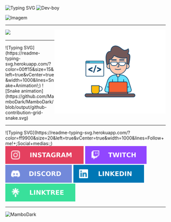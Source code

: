 <head>

  <!--Texto magico-->
  ![Typing SVG](https://readme-typing-svg.herokuapp.com/?color=00e1ff&size=30&left=true&vCenter=true&width=1000&lines=Hi,+Git+Hub+Members!+;Mambo+is+my+nickname!+;My+Name+is+Nelson!;I+currently+live+in+Brazil+;I+am+studying+Full+Stack+Development+at+Estácio+University.+;Thanks+for+visiting+my+profile!;)
  <img align = "top" alt="Dev-boy" src = "./folder/fotor_2023-5-3_14_53_34.png" width="200px">

  <!--Foto de perfil-->
  <img width="200px" alt="Imagem" align = "top" align = "right" src="./folder/fotor_2023-5-3_14_53_34.png">
  <hr>

  <!-- Imagem Dev-->
  <img align = "right" alt="Dev-boy" src = "./folder/web-developer.svg" width="350px">

</head>
<body>
  <!--Linguagens mais usadas:-->
  <div>
     <img src="https://github-readme-stats.vercel.app/api/top-langs/?username=MamboDark&theme=dark"/>
  </div>

  <hr>
  <div>
      <!-- Texto magico-->
  ![Typing SVG](https://readme-typing-svg.herokuapp.com/?color=00ff15&size=15&left=true&vCenter=true&width=1000&lines=Snake+Animation!;)
  <!--Animação snake-->
  ![Snake animation](https://github.com/MamboDark/MamboDark/blob/output/github-contribution-grid-snake.svg)
  
  </div>
  <hr>
    <!--Texto magico-->
  ![Typing SVG](https://readme-typing-svg.herokuapp.com/?color=ff9900&size=20&left=true&vCenter=true&width=1000&lines=Follow+me!+;Social+medias:;)
    
  <footer>
    <div> 
        <a href="https://instagram.com/onelsoncarvalho" target="_blank"><img src="./folder/Instagram.svg"></a>
        <a href="https://www.twitch.tv/mambodark"><img src="./folder/Twitch.svg"></a>
        <a href="https://discord.gg/kyDDcyzK94"><img src="./folder/Discord.svg"></a>
        <a href="https://www.linkedin.com/in/onelsoncarvalho"><img src="./folder/LinkedIn.svg"></a>
        <a href="https://linktr.ee/mambodark"><img src="./folder/linktree.svg"></a>
    </div>
      <hr><p align="left"> <img src = "https://komarev.com/ghpvc/?username=MamboDark" alt = "MamboDark" /> </p>
  </footer>
</body>
</html>
